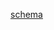 [schema](https://github.com/djadjisambasow402/Toum/assets/120143228/c76bdc08-1860-45c9-8e15-bd4f47f0e9cd)
